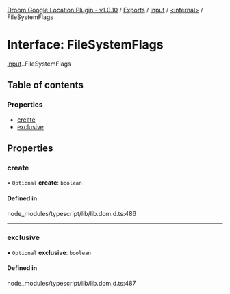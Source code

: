 [Droom Google Location Plugin - v1.0.10](../README.md) / [Exports](../modules.md) / [input](../modules/input.md) / [<internal\>](../modules/input._internal_.md) / FileSystemFlags

# Interface: FileSystemFlags

[input](../modules/input.md).[<internal>](../modules/input._internal_.md).FileSystemFlags

## Table of contents

### Properties

- [create](input._internal_.FileSystemFlags.md#create)
- [exclusive](input._internal_.FileSystemFlags.md#exclusive)

## Properties

### create

• `Optional` **create**: `boolean`

#### Defined in

node_modules/typescript/lib/lib.dom.d.ts:486

___

### exclusive

• `Optional` **exclusive**: `boolean`

#### Defined in

node_modules/typescript/lib/lib.dom.d.ts:487
